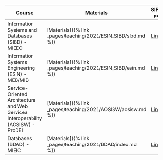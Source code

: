 | Course                                                       | Materials                                                    | SIFEUP page                                                  |
| ------------------------------------------------------------ | ------------------------------------------------------------ | ------------------------------------------------------------ |
| Information Systems and Databases (SIBD) - MIEEC             | [Materials]({% link _pages/teaching/2021/ESIN_SIBD/sibd.md %}) | [Link](https://sigarra.up.pt/feup/pt/ucurr_geral.ficha_uc_view?pv_ocorrencia_id=461325) |
| Information Systems Engineering (ESIN) - MEB/MIB             | [Materials]({% link _pages/teaching/2021/ESIN_SIBD/esin.md %}) | [Link](https://sigarra.up.pt/feup/pt/ucurr_geral.ficha_uc_view?pv_ocorrencia_id=455514) |
| Service-Oriented Architecture and Web Services Interoperability (AOSISW) - ProDEI | [Materials]({% link _pages/teaching/2021/AOSISW/aosisw.md %}) | [Link](https://sigarra.up.pt/feup/en/UCURR_GERAL.FICHA_UC_VIEW?pv_ocorrencia_id=460315) |
| Databases (BDAD) - MIEIC                                     | [Materials]({% link _pages/teaching/2021/BDAD/index.md %})   | [Link](https://sigarra.up.pt/feup/pt/UCURR_GERAL.FICHA_UC_VIEW?pv_ocorrencia_id=459477) |

